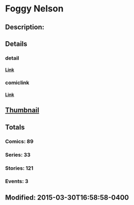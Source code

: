 # Foggy Nelson
## Description: 
## Details
### detail
#### [Link](http://marvel.com/characters/2742/puppet_master?utm_campaign=apiRef&utm_source=225578a89fc76f3d20fbffda5d17a88d)
### comiclink
#### [Link](http://marvel.com/comics/characters/1009470/foggy_nelson?utm_campaign=apiRef&utm_source=225578a89fc76f3d20fbffda5d17a88d)
## [Thumbnail](http://i.annihil.us/u/prod/marvel/i/mg/6/a0/4ce5a095e7625.jpg)
## Totals
### Comics: 89
### Series: 33
### Stories: 121
### Events: 3
## Modified: 2015-03-30T16:58:58-0400